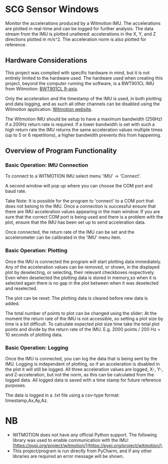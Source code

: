 # SCG Sensor Windows

Monitor the accelerations produced by a Witmotion IMU. The accelerations are plotted in real-time
and can be logged for further analysis. The data stream from the IMU is plotted unaltered: accelerations in the
X, Y, and Z directions plotted in m/s^2. The acceleration norm is also plotted for reference.

## Hardware Considerations

This project was compiled with specific hardware in mind, but it is not entirely limited to the hardware
used. The hardware used when creating this project, beyond the computer running the software, is a BWT901CL
IMU from Witmotion: [BWT901CL 9-axis](https://www.wit-motion.com/9-axis/witmotion-bluetooth-2-0-mult.html).

Only the acceleration and the timestamp of the IMU is used, in both plotting and data logging, and as such all other
channels can be disabled using the Witmotion application: [Witmotion website](https://www.wit-motion.com/).

The Witmotion IMU should be setup to have a maximum bandwidth (256Hz) if a 200Hz return rate is required. If a lower
bandwidth is set with such a high return rate the IMU returns the same acceleration values multiple times (up to 5 or
6 repetitions), a higher bandwidth prevents this from happening.

## Overview of Program Functionality

### Basic Operation: IMU Connection

To connect to a WITMOTION IMU select menu 'IMU' -> 'Connect'.

A second window will pop up where you can choose the COM port and baud rate.

Take Note: It is possible for the program to 'connect' to a COM port that does not belong to the IMU.
Once a connection is successful ensure that there are IMU acceleration values appearing in the main
window. If you are sure that the correct COM port is being used and there is a problem with the plot,
ensure that the IMU has been set up to send acceleration data.

Once connected, the return rate of the IMU can be set and the accelerometer can be calibrated in the
'IMU' menu item.

### Basic Operation: Plotting

Once the IMU is connected the program will start plotting data immediately. Any of the acceleration values can
be removed, or shown, in the displayed plot by deselecting, or selecting, their relevant checkboxes respectively.
Even when deselected the plotting data is stored in memory,so when it is selected again there is no gap in the plot
between when it was deselected and reselected.

The plot can be reset: The plotting data is cleared before new data is added.

The total number of points to plot can be changed using the slider: At the moment the return rate of the IMU is not
accessible, so setting a plot size by time is a bit difficult. To calculate expected plot size time take the total
plot points and divide by the return rate of the IMU. E.g. 2000 points / 200 Hz = 10 seconds of plotting data.

### Basic Operation: Logging

Once the IMU is connected, you can log the data that is being sent by the IMU. Logging is independent of plotting,
so if an acceleration is disabled in the plot it will still be logged. All three acceleration values are logged,
X-, Y-, and Z-acceleration, but not the norm, as this can be calculated from the logged data. All logged data
is saved with a time stamp for future reference purposes.

The data is logged in a .txt file using a csv-type format: timestamp,Ax,Ay,Az.

# NB

- WITMOTION does not have any official Python support. The following library was used to enable
  communication with the IMU: [https://pypi.org/project/witmotion/](https://pypi.org/project/witmotion/).
- This project/program is run directly from PyCharm, and if any other libraries are required an error
  message will be shown.